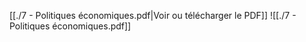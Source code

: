 ﻿[[./7 - Politiques économiques.pdf|Voir ou télécharger le PDF]]
![[./7 - Politiques économiques.pdf]]
